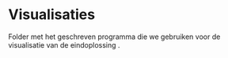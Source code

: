 # Visualisaties

Folder met het geschreven programma die we gebruiken voor de visualisatie van de eindoplossing
.
